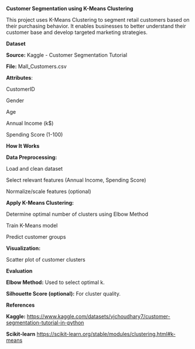 **Customer Segmentation using K-Means Clustering**

This project uses K-Means Clustering to segment retail customers based on their purchasing behavior. It enables businesses to better understand their customer base and develop targeted marketing strategies.

**Dataset**

**Source:** Kaggle - Customer Segmentation Tutorial

**File:** Mall_Customers.csv

**Attributes**:

CustomerID

Gender

Age

Annual Income (k$)

Spending Score (1-100)

**How It Works**

**Data Preprocessing:**

Load and clean dataset

Select relevant features (Annual Income, Spending Score)

Normalize/scale features (optional)

**Apply K-Means Clustering:**

Determine optimal number of clusters using Elbow Method

Train K-Means model

Predict customer groups

**Visualization:**

Scatter plot of customer clusters

**Evaluation**

**Elbow Method:** Used to select optimal k.

**Silhouette Score (optional):** For cluster quality.

**References**

 **Kaggle:** https://www.kaggle.com/datasets/vjchoudhary7/customer-segmentation-tutorial-in-python
 
 **Scikit-learn** https://scikit-learn.org/stable/modules/clustering.html#k-means
